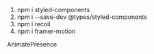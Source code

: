 1. npm i styled-components
2. npm i --save-dev @types/styled-components
3. npm i recoil
4. npm i framer-motion

AnimatePresence
